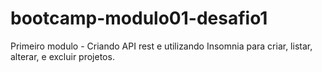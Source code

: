# bootcamp-modulo01-desafio1
Primeiro modulo - Criando API rest e utilizando Insomnia para criar, listar, alterar, e excluir projetos. 
